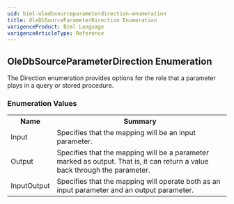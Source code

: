 ```yaml
---
uid: biml-oledbsourceparameterdirection-enumeration
title: OleDbSourceParameterDirection Enumeration
varigenceProduct: Biml Language
varigenceArticleType: Reference
---
```


## OleDbSourceParameterDirection Enumeration<div class="LanguageSummary"><div class ="SummaryItem">The Direction enumeration provides options for the role that a parameter plays in a query or stored procedure.</div></div><div class="EnumValueGroup">### Enumeration Values<table id="EnumValue" class="MemberList"><tbody><tr><th class="MemberNameColumnHeader">Name</th><th class="MemberSummaryColumnHeader">Summary</th></tr><tr class="cd0"><td class="MemberName">Input</td><td class="MemberSummary"><div class ="SummaryItem">Specifies that the mapping will be an input parameter.</div> </td></tr><tr class="cd1"><td class="MemberName">Output</td><td class="MemberSummary"><div class ="SummaryItem">Specifies that the mapping will be a parameter marked as output.  That is, it can return a value back through the parameter.</div> </td></tr><tr class="cd0"><td class="MemberName">InputOutput</td><td class="MemberSummary"><div class ="SummaryItem">Specifies that the mapping will operate both as an input parameter and an output parameter.</div> </td></tr></tbody></table></div>